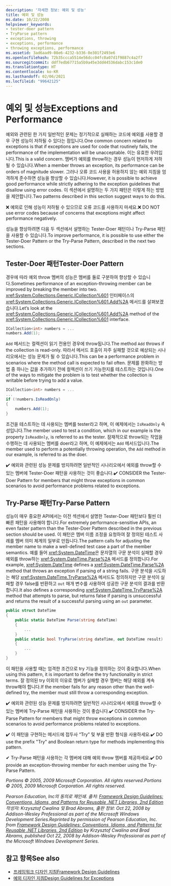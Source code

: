 ```yaml
---
description: '자세한 정보: 예외 및 성능'
title: 예외 및 성능
ms.date: 10/22/2008
helpviewer_keywords:
- tester-doer pattern
- TryParse pattern
- exceptions, throwing
- exceptions, performance
- throwing exceptions, performance
ms.assetid: 3ad6aad9-08e6-4232-b336-0e301f2493e6
ms.openlocfilehash: 72b35ccca5514e56dcc04fc0a07d1f9887c4a2f7
ms.sourcegitcommit: ddf7edb67715a5b9a45e3dd44536dabc153c1de0
ms.translationtype: HT
ms.contentlocale: ko-KR
ms.lasthandoff: 02/06/2021
ms.locfileid: "99642125"
---
```

# <a name="exceptions-and-performance"></a><span data-ttu-id="ff7c1-103">예외 및 성능</span><span class="sxs-lookup"><span data-stu-id="ff7c1-103">Exceptions and Performance</span></span>

<span data-ttu-id="ff7c1-104">예외와 관련된 한 가지 일반적인 문제는 정기적으로 실패하는 코드에 예외를 사용할 경우 구현 성능이 저하될 수 있다는 점입니다.</span><span class="sxs-lookup"><span data-stu-id="ff7c1-104">One common concern related to exceptions is that if exceptions are used for code that routinely fails, the performance of the implementation will be unacceptable.</span></span> <span data-ttu-id="ff7c1-105">이는 유효한 우려입니다.</span><span class="sxs-lookup"><span data-stu-id="ff7c1-105">This is a valid concern.</span></span> <span data-ttu-id="ff7c1-106">멤버가 예외를 throw하는 경우 성능이 현저하게 저하될 수 있습니다.</span><span class="sxs-lookup"><span data-stu-id="ff7c1-106">When a member throws an exception, its performance can be orders of magnitude slower.</span></span> <span data-ttu-id="ff7c1-107">그러나 오류 코드 사용을 허용하지 않는 예외 지침을 엄격하게 준수하면 성능을 향상할 수 있습니다.</span><span class="sxs-lookup"><span data-stu-id="ff7c1-107">However, it is possible to achieve good performance while strictly adhering to the exception guidelines that disallow using error codes.</span></span> <span data-ttu-id="ff7c1-108">이 섹션에서 설명하는 두 가지 패턴은 이렇게 하는 방법을 제안합니다.</span><span class="sxs-lookup"><span data-stu-id="ff7c1-108">Two patterns described in this section suggest ways to do this.</span></span>

 <span data-ttu-id="ff7c1-109">❌ 예외로 인해 성능이 저하될 수 있으므로 오류 코드를 사용하지 마세요.</span><span class="sxs-lookup"><span data-stu-id="ff7c1-109">❌ DO NOT use error codes because of concerns that exceptions might affect performance negatively.</span></span>

 <span data-ttu-id="ff7c1-110">성능을 향상하려면 다음 두 섹션에서 설명하는 Tester-Doer 패턴이나 Try-Parse 패턴을 사용할 수 있습니다.</span><span class="sxs-lookup"><span data-stu-id="ff7c1-110">To improve performance, it is possible to use either the Tester-Doer Pattern or the Try-Parse Pattern, described in the next two sections.</span></span>

## <a name="tester-doer-pattern"></a><span data-ttu-id="ff7c1-111">Tester-Doer 패턴</span><span class="sxs-lookup"><span data-stu-id="ff7c1-111">Tester-Doer Pattern</span></span>

 <span data-ttu-id="ff7c1-112">경우에 따라 예외 throw 멤버의 성능은 멤버를 둘로 구분하여 향상할 수 있습니다.</span><span class="sxs-lookup"><span data-stu-id="ff7c1-112">Sometimes performance of an exception-throwing member can be improved by breaking the member into two.</span></span> <span data-ttu-id="ff7c1-113"><xref:System.Collections.Generic.ICollection%601> 인터페이스의 <xref:System.Collections.Generic.ICollection%601.Add%2A> 메서드를 살펴보겠습니다.</span><span class="sxs-lookup"><span data-stu-id="ff7c1-113">Let’s look at the <xref:System.Collections.Generic.ICollection%601.Add%2A> method of the <xref:System.Collections.Generic.ICollection%601> interface.</span></span>

```csharp
ICollection<int> numbers = ...
numbers.Add(1);
```

 <span data-ttu-id="ff7c1-114">`Add` 메서드는 컬렉션이 읽기 전용인 경우에 throw됩니다.</span><span class="sxs-lookup"><span data-stu-id="ff7c1-114">The method `Add` throws if the collection is read-only.</span></span> <span data-ttu-id="ff7c1-115">따라서 메서드 호출이 자주 실패할 것으로 예상되는 시나리오에서는 성능 문제가 될 수 있습니다.</span><span class="sxs-lookup"><span data-stu-id="ff7c1-115">This can be a performance problem in scenarios where the method call is expected to fail often.</span></span> <span data-ttu-id="ff7c1-116">문제를 완화하는 방법 중 하나는 값을 추가하기 전에 컬렉션이 쓰기 가능한지를 테스트하는 것입니다.</span><span class="sxs-lookup"><span data-stu-id="ff7c1-116">One of the ways to mitigate the problem is to test whether the collection is writable before trying to add a value.</span></span>

```csharp
ICollection<int> numbers = ...
...
if (!numbers.IsReadOnly)
{
    numbers.Add(1);
}
```

 <span data-ttu-id="ff7c1-117">조건을 테스트하는 데 사용되는 멤버를 tester라고 하며, 이 예제에서는 `IsReadOnly` 속성입니다.</span><span class="sxs-lookup"><span data-stu-id="ff7c1-117">The member used to test a condition, which in our example is the property `IsReadOnly`, is referred to as the tester.</span></span> <span data-ttu-id="ff7c1-118">잠재적으로 throw되는 작업을 수행하는 데 사용되는 멤버를 doer라고 하며, 이 예제에서는 `Add` 메서드입니다.</span><span class="sxs-lookup"><span data-stu-id="ff7c1-118">The member used to perform a potentially throwing operation, the `Add` method in our example, is referred to as the doer.</span></span>

 <span data-ttu-id="ff7c1-119">✔️ 예외와 관련된 성능 문제를 방지하려면 일반적인 시나리오에서 예외를 throw할 수 있는 멤버에 Tester-Doer 패턴을 사용하는 것이 좋습니다.</span><span class="sxs-lookup"><span data-stu-id="ff7c1-119">✔️ CONSIDER the Tester-Doer Pattern for members that might throw exceptions in common scenarios to avoid performance problems related to exceptions.</span></span>

## <a name="try-parse-pattern"></a><span data-ttu-id="ff7c1-120">Try-Parse 패턴</span><span class="sxs-lookup"><span data-stu-id="ff7c1-120">Try-Parse Pattern</span></span>

 <span data-ttu-id="ff7c1-121">성능이 매우 중요한 API에서는 이전 섹션에서 설명한 Tester-Doer 패턴보다 훨씬 더 빠른 패턴을 사용해야 합니다.</span><span class="sxs-lookup"><span data-stu-id="ff7c1-121">For extremely performance-sensitive APIs, an even faster pattern than the Tester-Doer Pattern described in the previous section should be used.</span></span> <span data-ttu-id="ff7c1-122">이 패턴은 멤버 이름 조정을 요청하여 잘 정의된 테스트 사례를 멤버 의미 체계의 일부로 만듭니다.</span><span class="sxs-lookup"><span data-stu-id="ff7c1-122">The pattern calls for adjusting the member name to make a well-defined test case a part of the member semantics.</span></span> <span data-ttu-id="ff7c1-123">예를 들어 <xref:System.DateTime>은 문자열의 구문 분석이 실패할 경우 예외를 throw하는 <xref:System.DateTime.Parse%2A> 메서드를 정의합니다.</span><span class="sxs-lookup"><span data-stu-id="ff7c1-123">For example, <xref:System.DateTime> defines a <xref:System.DateTime.Parse%2A> method that throws an exception if parsing of a string fails.</span></span> <span data-ttu-id="ff7c1-124">구문 분석을 시도하는 해당 <xref:System.DateTime.TryParse%2A> 메서드도 정의하지만 구문 분석이 실패할 경우 false를 반환하고 `out` 매개 변수를 사용하여 성공한 구문 분석의 결과를 반환합니다.</span><span class="sxs-lookup"><span data-stu-id="ff7c1-124">It also defines a corresponding <xref:System.DateTime.TryParse%2A> method that attempts to parse, but returns false if parsing is unsuccessful and returns the result of a successful parsing using an `out` parameter.</span></span>

```csharp
public struct DateTime
{
    public static DateTime Parse(string dateTime)
    {
        ...
    }
    public static bool TryParse(string dateTime, out DateTime result)
    {
        ...
    }
}
```

 <span data-ttu-id="ff7c1-125">이 패턴을 사용할 때는 엄격한 조건으로 try 기능을 정의하는 것이 중요합니다.</span><span class="sxs-lookup"><span data-stu-id="ff7c1-125">When using this pattern, it is important to define the try functionality in strict terms.</span></span> <span data-ttu-id="ff7c1-126">잘 정의된 try 이외의 이유로 멤버가 실패할 경우 멤버는 해당 예외를 계속 throw해야 합니다.</span><span class="sxs-lookup"><span data-stu-id="ff7c1-126">If the member fails for any reason other than the well-defined try, the member must still throw a corresponding exception.</span></span>

 <span data-ttu-id="ff7c1-127">✔️ 예외와 관련된 성능 문제를 방지하려면 일반적인 시나리오에서 예외를 throw할 수 있는 멤버에 Try-Parse 패턴을 사용하는 것이 좋습니다.</span><span class="sxs-lookup"><span data-stu-id="ff7c1-127">✔️ CONSIDER the Try-Parse Pattern for members that might throw exceptions in common scenarios to avoid performance problems related to exceptions.</span></span>

 <span data-ttu-id="ff7c1-128">✔️ 이 패턴을 구현하는 메서드에 접두사 “Try” 및 부울 반환 형식을 사용하세요.</span><span class="sxs-lookup"><span data-stu-id="ff7c1-128">✔️ DO use the prefix "Try" and Boolean return type for methods implementing this pattern.</span></span>

 <span data-ttu-id="ff7c1-129">✔ Try-Parse 패턴을 사용하는 각 멤버에 대해 예외 throw 멤버를 제공하세요.</span><span class="sxs-lookup"><span data-stu-id="ff7c1-129">✔️ DO provide an exception-throwing member for each member using the Try-Parse Pattern.</span></span>

 <span data-ttu-id="ff7c1-130">*Portions © 2005, 2009 Microsoft Corporation. All rights reserved.*</span><span class="sxs-lookup"><span data-stu-id="ff7c1-130">*Portions © 2005, 2009 Microsoft Corporation. All rights reserved.*</span></span>

 <span data-ttu-id="ff7c1-131">*Pearson Education, Inc의 동의로 재인쇄. 출처: [Framework Design Guidelines: Conventions, Idioms, and Patterns for Reusable .NET Libraries, 2nd Edition](https://www.informit.com/store/framework-design-guidelines-conventions-idioms-and-9780321545619) 작성자: Krzysztof Cwalina 및 Brad Abrams, 출판 정보: Oct 22, 2008 by Addison-Wesley Professional as part of the Microsoft Windows Development Series.*</span><span class="sxs-lookup"><span data-stu-id="ff7c1-131">*Reprinted by permission of Pearson Education, Inc. from [Framework Design Guidelines: Conventions, Idioms, and Patterns for Reusable .NET Libraries, 2nd Edition](https://www.informit.com/store/framework-design-guidelines-conventions-idioms-and-9780321545619) by Krzysztof Cwalina and Brad Abrams, published Oct 22, 2008 by Addison-Wesley Professional as part of the Microsoft Windows Development Series.*</span></span>

## <a name="see-also"></a><span data-ttu-id="ff7c1-132">참고 항목</span><span class="sxs-lookup"><span data-stu-id="ff7c1-132">See also</span></span>

- [<span data-ttu-id="ff7c1-133">프레임워크 디자인 지침</span><span class="sxs-lookup"><span data-stu-id="ff7c1-133">Framework Design Guidelines</span></span>](index.md)
- [<span data-ttu-id="ff7c1-134">예외 디자인 지침</span><span class="sxs-lookup"><span data-stu-id="ff7c1-134">Design Guidelines for Exceptions</span></span>](exceptions.md)
